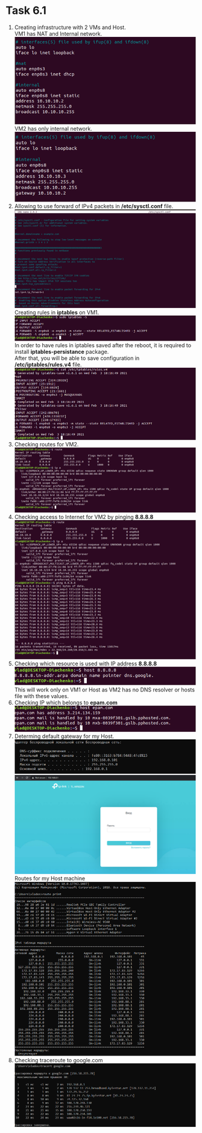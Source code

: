 # Task 6.1
1. Creating infrastructure with 2 VMs and Host.  
VM1 has NAT and Internal network.  
![image](./screenshots/VM1_iface.png)  
VM2 has only internal network.  
![image](./screenshots/VM2_iface.png)  
2. Allowing to use forward of IPv4 packets in **/etc/sysctl.conf** file.  
![image](./screenshots/packet_forwarding.png)  
Creating rules in **iptables** on VM1.  
![image](./screenshots/VM1_iptables.png)  
In order to have rules in iptables saved after the reboot, it is required to install **iptables-persistance** package.  
After that, you will be able to save configuration in **/etc/iptables/rules.v4** file.  
![image](./screenshots/iptables-persistent.png)  
3. Checking routes for VM2.  
![image](./screenshots/VM2_routes.png)  
4. Checking access to Internet for VM2 by pinging **8.8.8.8**  
![image](./screenshots/ping_VM2.png)  
5. Checking which resource is used with IP address **8.8.8.8**  
![image](./screenshots/google_ip.png)  
This will work only on VM1 or Host as VM2 has no DNS resolver or hosts file with these values.  
6. Checking IP which belongs to **epam.com**  
![image](./screenshots/epam_com_ip.png)  
7. Determing default gateway for my Host.  
![image](./screenshots/default_gateway.png)  
![image](./screenshots/gateway_2.png)  
Routes for my Host machine  
![image](./screenshots/host_routes.png)  
8. Checking traceroute to google.com  
![image](./screenshots/google_traceroute.png)  
